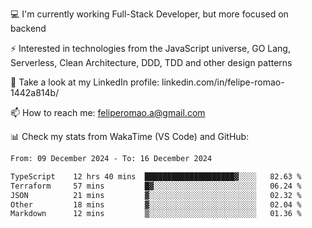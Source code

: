 💻 I'm currently working Full-Stack Developer, but more focused on backend

⚡ Interested in technologies from the JavaScript universe, GO Lang, Serverless, Clean Architecture, DDD, TDD and other design patterns

👥 Take a look at my LinkedIn profile: linkedin.com/in/felipe-romao-1442a814b/

📫 How to reach me: feliperomao.a@gmail.com

📊 Check my stats from WakaTime (VS Code) and GitHub:

<!--START_SECTION:waka-->

```txt
From: 09 December 2024 - To: 16 December 2024

TypeScript    12 hrs 40 mins  ████████████████████▓░░░░   82.63 %
Terraform     57 mins         █▓░░░░░░░░░░░░░░░░░░░░░░░   06.24 %
JSON          21 mins         ▓░░░░░░░░░░░░░░░░░░░░░░░░   02.32 %
Other         18 mins         ▓░░░░░░░░░░░░░░░░░░░░░░░░   02.04 %
Markdown      12 mins         ▒░░░░░░░░░░░░░░░░░░░░░░░░   01.36 %
```

<!--END_SECTION:waka-->
